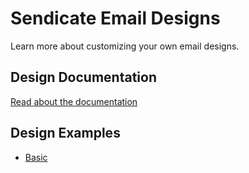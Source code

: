 # Sendicate Email Designs

Learn more about customizing your own email designs.

## Design Documentation

[Read about the documentation](./design-docs/README.md)

## Design Examples

* [Basic](./design-examples/Basic.html)
